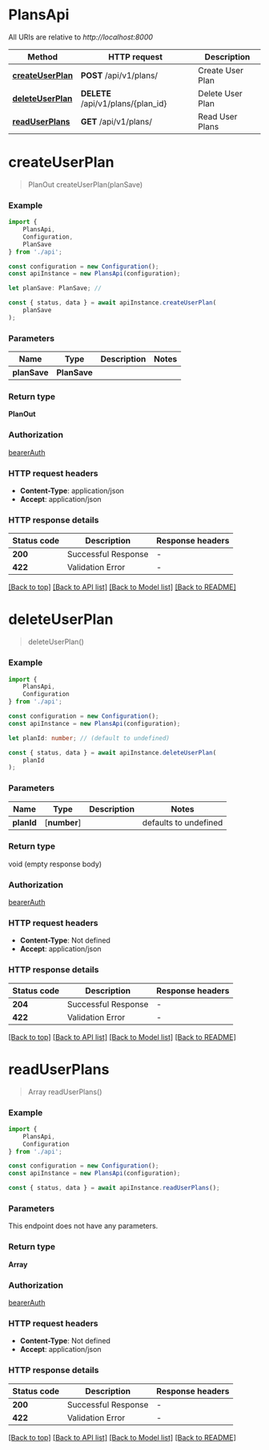 # PlansApi

All URIs are relative to *http://localhost:8000*

|Method | HTTP request | Description|
|------------- | ------------- | -------------|
|[**createUserPlan**](#createuserplan) | **POST** /api/v1/plans/ | Create User Plan|
|[**deleteUserPlan**](#deleteuserplan) | **DELETE** /api/v1/plans/{plan_id} | Delete User Plan|
|[**readUserPlans**](#readuserplans) | **GET** /api/v1/plans/ | Read User Plans|

# **createUserPlan**
> PlanOut createUserPlan(planSave)


### Example

```typescript
import {
    PlansApi,
    Configuration,
    PlanSave
} from './api';

const configuration = new Configuration();
const apiInstance = new PlansApi(configuration);

let planSave: PlanSave; //

const { status, data } = await apiInstance.createUserPlan(
    planSave
);
```

### Parameters

|Name | Type | Description  | Notes|
|------------- | ------------- | ------------- | -------------|
| **planSave** | **PlanSave**|  | |


### Return type

**PlanOut**

### Authorization

[bearerAuth](../README.md#bearerAuth)

### HTTP request headers

 - **Content-Type**: application/json
 - **Accept**: application/json


### HTTP response details
| Status code | Description | Response headers |
|-------------|-------------|------------------|
|**200** | Successful Response |  -  |
|**422** | Validation Error |  -  |

[[Back to top]](#) [[Back to API list]](../README.md#documentation-for-api-endpoints) [[Back to Model list]](../README.md#documentation-for-models) [[Back to README]](../README.md)

# **deleteUserPlan**
> deleteUserPlan()


### Example

```typescript
import {
    PlansApi,
    Configuration
} from './api';

const configuration = new Configuration();
const apiInstance = new PlansApi(configuration);

let planId: number; // (default to undefined)

const { status, data } = await apiInstance.deleteUserPlan(
    planId
);
```

### Parameters

|Name | Type | Description  | Notes|
|------------- | ------------- | ------------- | -------------|
| **planId** | [**number**] |  | defaults to undefined|


### Return type

void (empty response body)

### Authorization

[bearerAuth](../README.md#bearerAuth)

### HTTP request headers

 - **Content-Type**: Not defined
 - **Accept**: application/json


### HTTP response details
| Status code | Description | Response headers |
|-------------|-------------|------------------|
|**204** | Successful Response |  -  |
|**422** | Validation Error |  -  |

[[Back to top]](#) [[Back to API list]](../README.md#documentation-for-api-endpoints) [[Back to Model list]](../README.md#documentation-for-models) [[Back to README]](../README.md)

# **readUserPlans**
> Array<PlanOut> readUserPlans()


### Example

```typescript
import {
    PlansApi,
    Configuration
} from './api';

const configuration = new Configuration();
const apiInstance = new PlansApi(configuration);

const { status, data } = await apiInstance.readUserPlans();
```

### Parameters
This endpoint does not have any parameters.


### Return type

**Array<PlanOut>**

### Authorization

[bearerAuth](../README.md#bearerAuth)

### HTTP request headers

 - **Content-Type**: Not defined
 - **Accept**: application/json


### HTTP response details
| Status code | Description | Response headers |
|-------------|-------------|------------------|
|**200** | Successful Response |  -  |
|**422** | Validation Error |  -  |

[[Back to top]](#) [[Back to API list]](../README.md#documentation-for-api-endpoints) [[Back to Model list]](../README.md#documentation-for-models) [[Back to README]](../README.md)

